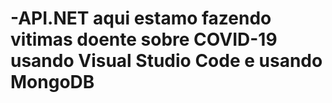 ﻿# -API.NET aqui estamo fazendo vitimas doente sobre COVID-19 usando Visual Studio Code e usando MongoDB
